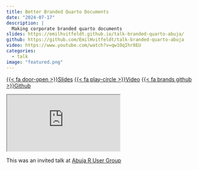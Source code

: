 ```yaml
---
title: Better Branded Quarto Documents
date: "2024-07-17"
description: |
  Making corporate branded quarto documents
slides: https://emilhvitfeldt.github.io/talk-branded-quarto-abuja/
github: https://github.com/EmilHvitfeldt/talk-branded-quarto-abuja
video: https://www.youtube.com/watch?v=qw1OqIhr8EU
categories:
  - talk
image: "featured.png"
---
```


<a href="https://emilhvitfeldt.github.io/talk-branded-quarto-abuja/" class="listing-slides btn-links">{{< fa door-open >}}Slides<a>
<a href="https://www.youtube.com/watch?v=qw1OqIhr8EU" class="listing-video btn-links">{{< fa play-circle >}}Video<a>
<a href="https://github.com/EmilHvitfeldt/talk-branded-quarto-abuja" class="listing-github btn-links">{{< fa brands github >}}Github<a>
      
<iframe class="slide-deck" src="https://emilhvitfeldt.github.io/talk-branded-quarto-abuja/"></iframe>
        
This was an invited talk at [Abuja R User Group](https://www.linkedin.com/in/abuja-r-user-group-669ab521b/)
